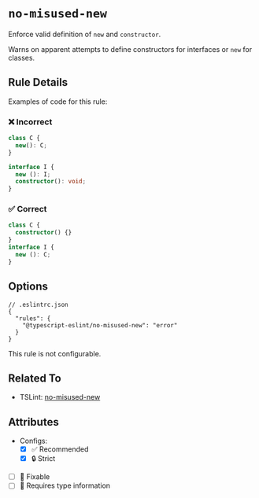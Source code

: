 # `no-misused-new`

Enforce valid definition of `new` and `constructor`.

Warns on apparent attempts to define constructors for interfaces or `new` for classes.

## Rule Details

Examples of code for this rule:

<!--tabs-->

### ❌ Incorrect

```ts
class C {
  new(): C;
}

interface I {
  new (): I;
  constructor(): void;
}
```

### ✅ Correct

```ts
class C {
  constructor() {}
}
interface I {
  new (): C;
}
```

## Options

```jsonc
// .eslintrc.json
{
  "rules": {
    "@typescript-eslint/no-misused-new": "error"
  }
}
```

This rule is not configurable.

## Related To

- TSLint: [no-misused-new](https://palantir.github.io/tslint/rules/no-misused-new/)

## Attributes

- Configs:
  - [x] ✅ Recommended
  - [x] 🔒 Strict
- [ ] 🔧 Fixable
- [ ] 💭 Requires type information
